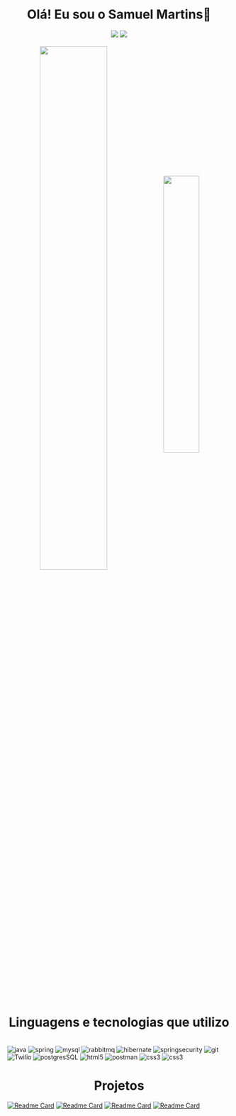 <h1 align="center">Olá! Eu sou o Samuel Martins👋</h1>

<div align="center"> 
  <a  href="https://www.linkedin.com/in/samuel-silva423/" target="_blank" rel ="external"><img src="https://img.shields.io/badge/-LinkedIn-%230077B5?style=for-the-badge&logo=linkedin&logoColor=white" target="_blank"></a>   
  <a href = "mailto:samuelsilvaa431@gmail.com"><img src="https://img.shields.io/badge/-Gmail-%23333?style=for-the-badge&logo=gmail&logoColor=white" target="_blank"></a>
</div>&nbsp;

<div  align="center">
<img width=55% align="center"  src="https://github-readme-streak-stats.herokuapp.com?user=SamuelMartins21&theme=radical&mode=weekly" />
<img width=40% align="center" src="https://github-readme-stats-git-main-rafaelalexandrino.vercel.app/api/top-langs/?username=SamuelMartins21&show_icons=true&theme=radical&layout=compact" />
 </div>
 
<h1 align="center">Linguagens e tecnologias que utilizo</h1>&nbsp;

<div>
  <img alt="java" src="https://img.shields.io/badge/Java-ED8B00?style=for-the-badge&logo=openjdk&logoColor=white" />
  <img alt="spring" src="https://img.shields.io/badge/Spring-6DB33F?style=for-the-badge&logo=spring&logoColor=white" />
  <img alt="mysql" src="https://img.shields.io/badge/MySQL-00000F?style=for-the-badge&logo=mysql&logoColor=white" />
  <img alt="rabbitmq" src="https://img.shields.io/badge/rabbitmq-%23FF6600.svg?&style=for-the-badge&logo=rabbitmq&logoColor=white" />
  <img alt="hibernate" src="https://img.shields.io/badge/Hibernate-59666C?style=for-the-badge&logo=Hibernate&logoColor=white" />
  <img alt="springsecurity" src="https://img.shields.io/badge/Spring_Security-6DB33F?style=for-the-badge&logo=Spring-Security&logoColor=white" />
  <img alt="git" src="https://img.shields.io/badge/GIT-E44C30?style=for-the-badge&logo=git&logoColor=white" />
  <img alt="Twilio" src="https://img.shields.io/badge/Twilio-F22F46?style=for-the-badge&logo=Twilio&logoColor=white" />
  <img alt="postgresSQL" src="https://img.shields.io/badge/PostgreSQL-316192?style=for-the-badge&logo=postgresql&logoColor=white" />
  <img alt="html5" src="https://img.shields.io/badge/HTML5-E34F26?style=for-the-badge&logo=html5&logoColor=white" /> 
  <img alt="postman" src="https://img.shields.io/badge/Postman-FF6C37?style=for-the-badge&logo=Postman&logoColor=white" />
  <img alt="css3" src="https://img.shields.io/badge/CSS3-1572B6?style=for-the-badge&logo=css3&logoColor=white" />
  <img alt="css3" src="https://img.shields.io/badge/JavaScript-323330?style=for-the-badge&logo=javascript&logoColor=F7DF1E"/>  
</div>

<h1 align="center">Projetos</h1>

[![Readme Card](https://github-readme-stats.vercel.app/api/pin/?username=SamuelMartins21&repo=Portfolio)](https://github.com/SamuelMartins21/Portfolio)
[![Readme Card](https://github-readme-stats.vercel.app/api/pin/?username=SamuelMartins21&repo=ChatbotWhatsapp)](https://github.com/SamuelMartins21/ChatbotWhatsapp)
[![Readme Card](https://github-readme-stats.vercel.app/api/pin/?username=SamuelMartins21&repo=ControleDeGastos)](https://github.com/SamuelMartins21/ControleDeGastos)
[![Readme Card](https://github-readme-stats.vercel.app/api/pin/?username=SamuelMartins21&repo=Microservice-email)](https://github.com/SamuelMartins21/Microservice-email)


